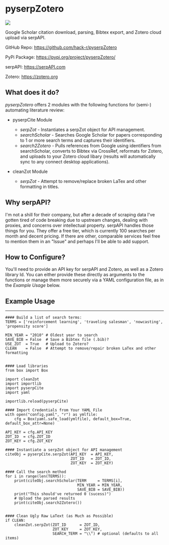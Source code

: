 pyserpZotero
============
![](https://i.imgur.com/bHS0mPZs.png)

Google Scholar citation download, parsing, Bibtex export, and Zotero cloud upload via serpAPI.

  GitHub Repo: https://github.com/hack-r/pyserpZotero

  PyPi Package: https://pypi.org/project/pyserpZotero/

  serpAPI: https://serpAPI.com

  Zotero: https://zotero.org

What does it do?
----------------
*pyserpZotero* offers 2 modules with the following functions for (semi-) automating literature review:

* pyserpCite Module
  * *serpZot* - Instantiates a serpZot object for API management. 
  * *searchScholar* - Searches Google Scholar for papers corresponding to 1 or more search terms and captures their identifiers.
  * *search2Zotero* - Pulls references from Google using identifiers from searchScholar, converts to Bibtex via CrossRef, reformats for Zotero, 
and uploads to your Zotero cloud libary (results will automatically sync to any connect desktop applications).

* cleanZot Module
  * *serpZot* - Attempt to remove/replace broken LaTex and other formatting in titles. 

Why serpAPI?
----------------
I'm not a shill for their company, but after a decade of scraping data I've gotten tired of code breaking due to upstream changes, dealing with 
proxies, and concerns over intellectual property. serpAPI handles those things for you. They offer a free tier, which is currently 100 searches 
per month and decent pricing. If there are other, comparable services feel free to mention them in an "Issue" and perhaps I'll be able to add 
support.

How to Configure?
----------------

You'll need to provide an API key for serpAPI and Zotero, as well as a Zotero library Id. You can either provide these directly as arguments to 
the functions or manage them more securely via a YAML configuration file, as in the *Example Usage* below.


## Example Usage
----------------


    #### Build a list of search terms:
    TERMS = ['reinforcement learning', 'traveling salesman', 'nowcasting', 'propensity score']

    MIN_YEAR = "2010" # Oldest year to search
    SAVE_BIB = False  # Save a Bibtex file (.bib)?
    USE_ZOT  = True   # Upload to Zotero?
    CLEAN    = False  # Attempt to remove/repair broken LaTex and other formatting 


    #### Load libraries
    from box import Box

    import cleanZot
    import importlib
    import pyserpCite
    import yaml

    importlib.reload(pyserpCite)

    #### Import Credentials from Your YAML File
    with open("config.yaml", "r") as ymlfile:
        cfg = Box(yaml.safe_load(ymlfile), default_box=True, default_box_attr=None)

    API_KEY = cfg.API_KEY
    ZOT_ID  = cfg.ZOT_ID
    ZOT_KEY = cfg.ZOT_KEY

    #### Instantiate a serpZot object for API management
    citeObj = pyserpCite.serpZot(API_KEY  = API_KEY, 
                                 ZOT_ID   = ZOT_ID, 
                                 ZOT_KEY  = ZOT_KEY)

    #### Call the search method
    for i in range(len(TERMS)):
        print(citeObj.searchScholar(TERM     = TERMS[i], 
                                    MIN_YEAR = MIN_YEAR,
                                    SAVE_BIB = SAVE_BIB))
        print("This should've returned 0 (sucess)")
        # Upload the parsed results
        print(citeObj.search2Zotero())


    #### Clean Ugly Raw LaText (as Much as Possible)
    if CLEAN:
        cleanZot.serpZot(ZOT_ID      = ZOT_ID, 
                         ZOT_KEY     = ZOT_KEY,
                         SEARCH_TERM = "\\") # optional (defaults to all items)

